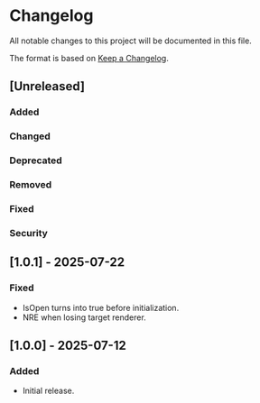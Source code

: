 # Changelog

All notable changes to this project will be documented in this file.

The format is based on [Keep a Changelog](https://keepachangelog.com/en/1.1.0/).

## [Unreleased]
### Added

### Changed

### Deprecated

### Removed

### Fixed

### Security

## [1.0.1] - 2025-07-22
### Fixed
- IsOpen turns into true before initialization.
- NRE when losing target renderer.

## [1.0.0] - 2025-07-12
### Added
- Initial release.
